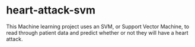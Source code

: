 # heart-attack-svm
This Machine learning project uses an SVM, or Support Vector Machine, to read through patient data and predict whether or not they will have a heart attack.
